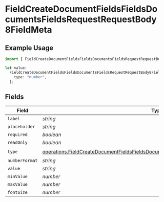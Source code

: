 # FieldCreateDocumentFieldsFieldsDocumentsFieldsRequestRequestBody8FieldMeta

## Example Usage

```typescript
import { FieldCreateDocumentFieldsFieldsDocumentsFieldsRequestRequestBody8FieldMeta } from "@documenso/sdk-typescript/models/operations";

let value:
  FieldCreateDocumentFieldsFieldsDocumentsFieldsRequestRequestBody8FieldMeta = {
    type: "number",
  };
```

## Fields

| Field                                                                                                                                                                                                  | Type                                                                                                                                                                                                   | Required                                                                                                                                                                                               | Description                                                                                                                                                                                            |
| ------------------------------------------------------------------------------------------------------------------------------------------------------------------------------------------------------ | ------------------------------------------------------------------------------------------------------------------------------------------------------------------------------------------------------ | ------------------------------------------------------------------------------------------------------------------------------------------------------------------------------------------------------ | ------------------------------------------------------------------------------------------------------------------------------------------------------------------------------------------------------ |
| `label`                                                                                                                                                                                                | *string*                                                                                                                                                                                               | :heavy_minus_sign:                                                                                                                                                                                     | N/A                                                                                                                                                                                                    |
| `placeholder`                                                                                                                                                                                          | *string*                                                                                                                                                                                               | :heavy_minus_sign:                                                                                                                                                                                     | N/A                                                                                                                                                                                                    |
| `required`                                                                                                                                                                                             | *boolean*                                                                                                                                                                                              | :heavy_minus_sign:                                                                                                                                                                                     | N/A                                                                                                                                                                                                    |
| `readOnly`                                                                                                                                                                                             | *boolean*                                                                                                                                                                                              | :heavy_minus_sign:                                                                                                                                                                                     | N/A                                                                                                                                                                                                    |
| `type`                                                                                                                                                                                                 | [operations.FieldCreateDocumentFieldsFieldsDocumentsFieldsRequestRequestBody8FieldMetaType](../../models/operations/fieldcreatedocumentfieldsfieldsdocumentsfieldsrequestrequestbody8fieldmetatype.md) | :heavy_check_mark:                                                                                                                                                                                     | N/A                                                                                                                                                                                                    |
| `numberFormat`                                                                                                                                                                                         | *string*                                                                                                                                                                                               | :heavy_minus_sign:                                                                                                                                                                                     | N/A                                                                                                                                                                                                    |
| `value`                                                                                                                                                                                                | *string*                                                                                                                                                                                               | :heavy_minus_sign:                                                                                                                                                                                     | N/A                                                                                                                                                                                                    |
| `minValue`                                                                                                                                                                                             | *number*                                                                                                                                                                                               | :heavy_minus_sign:                                                                                                                                                                                     | N/A                                                                                                                                                                                                    |
| `maxValue`                                                                                                                                                                                             | *number*                                                                                                                                                                                               | :heavy_minus_sign:                                                                                                                                                                                     | N/A                                                                                                                                                                                                    |
| `fontSize`                                                                                                                                                                                             | *number*                                                                                                                                                                                               | :heavy_minus_sign:                                                                                                                                                                                     | N/A                                                                                                                                                                                                    |